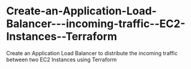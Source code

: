 # Create-an-Application-Load-Balancer---incoming-traffic--EC2-Instances--Terraform
Create an Application Load Balancer to distribute the incoming traffic between two EC2 Instances using Terraform
